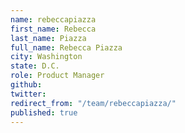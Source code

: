 ```yaml
---
name: rebeccapiazza
first_name: Rebecca
last_name: Piazza
full_name: Rebecca Piazza
city: Washington
state: D.C.
role: Product Manager
github: 
twitter: 
redirect_from: "/team/rebeccapiazza/"
published: true
---
```


